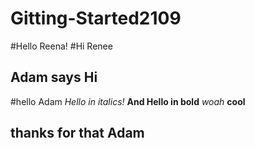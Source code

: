 # Gitting-Started2109

#Hello Reena!
#Hi Renee
## Adam says Hi 
#hello Adam
*Hello in italics!*
__And Hello in bold__
*woah* 
__cool__
## thanks for that Adam
